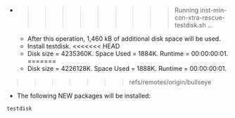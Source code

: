 * >>>>>>>>> Running inst-min-con-xtra-rescue-testdisk.sh ...
  * After this operation, 1,460 kB of additional disk space will be used.
  * Install testdisk.
<<<<<<< HEAD
  * Disk size = 4235360K. Space Used = 1884K. Runtime = 00:00:00:01.
=======
  * Disk size = 4226128K. Space Used = 1888K. Runtime = 00:00:00:01.
>>>>>>> refs/remotes/origin/bullseye
  * The following NEW packages will be installed:
  ```bash
testdisk
  ```

